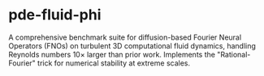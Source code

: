 # pde-fluid-phi
A comprehensive benchmark suite for diffusion-based Fourier Neural Operators (FNOs) on turbulent 3D computational fluid dynamics, handling Reynolds numbers 10× larger than prior work. Implements the "Rational-Fourier" trick for numerical stability at extreme scales.
